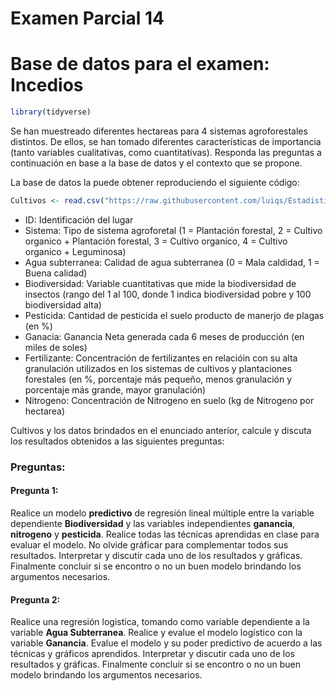 Examen Parcial 14
================

# Base de datos para el examen: Incedios

``` r
library(tidyverse)
```

Se han muestreado diferentes hectareas para 4 sistemas agroforestales
distintos. De ellos, se han tomado diferentes características de
importancia (tanto variables cualitativas, como cuantitativas). Responda
las preguntas a continuación en base a la base de datos y el contexto
que se propone.

La base de datos la puede obtener reproduciendo el siguiente código:

``` r
Cultivos <- read.csv("https://raw.githubusercontent.com/luiqs/Estadistica-Aplicada/main/PDB/Cultivos.csv")
```

-   ID: Identificación del lugar
-   Sistema: Tipo de sistema agroforetal (1 = Plantación forestal, 2 =
    Cultivo organico + Plantación forestal, 3 = Cultivo organico, 4 =
    Cultivo organico + Leguminosa)
-   Agua subterranea: Calidad de agua subterranea (0 = Mala caldidad, 1
    = Buena calidad)
-   Biodiversidad: Variable cuantitativas que mide la biodiversidad de
    insectos (rango del 1 al 100, donde 1 indica biodiversidad pobre y
    100 biodiversidad alta)
-   Pesticida: Cantidad de pesticida el suelo producto de manerjo de
    plagas (en %)
-   Ganacia: Ganancia Neta generada cada 6 meses de producción (en miles
    de soles)
-   Fertilizante: Concentración de fertilizantes en relacióin con su
    alta granulación utilizados en los sistemas de cultivos y
    plantaciones forestales (en %, porcentaje más pequeño, menos
    granulación y porcentaje más grande, mayor granulación)
-   Nitrogeno: Concentración de Nitrogeno en suelo (kg de Nitrogeno por
    hectarea)

Cultivos y los datos brindados en el enunciado anterior, calcule y
discuta los resultados obtenidos a las siguientes preguntas:

### Preguntas:

#### Pregunta 1:

Realice un modelo **predictivo** de regresión lineal múltiple entre la
variable dependiente **Biodiversidad** y las variables independientes
**ganancia**, **nitrogeno** y **pesticida**. Realice todas las técnicas
aprendidas en clase para evaluar el modelo. No olvide gráficar para
complementar todos sus resultados. Interpretar y discutir cada uno de
los resultados y gráficas. Finalmente concluir si se encontro o no un
buen modelo brindando los argumentos necesarios.

#### Pregunta 2:

Realice una regresión logistica, tomando como variable dependiente a la
variable **Agua Subterranea**. Realice y evalue el modelo logístico con
la variable **Ganancia**. Evalue el modelo y su poder predictivo de
acuerdo a las técnicas y gráficos aprendidos. Interpretar y discutir
cada uno de los resultados y gráficas. Finalmente concluir si se
encontro o no un buen modelo brindando los argumentos necesarios.
